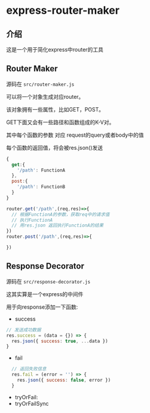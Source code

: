 # express-router-maker

## 介绍
这是一个用于简化express中router的工具

## Router Maker
源码在 `src/router-maker.js`

可以将一个对象生成对应router。

该对象拥有一些属性，比如GET，POST。

GET下面又会有一些路径和函数组成的K-V对。

其中每个函数的参数 对应 request的query或者body中的值

每个函数的返回值，将会被res.json()发送

```js
{
  get:{
    '/path': FunctionA
  },
  post:{
    '/path': FunctionB
  }
}
```
```js
router.get('/path',(req,res)=>{
  // 根据FunctionA的参数，获取req中的请求值
  // 执行FunctionA
  // 用res.json 返回执行FunctionA的结果
})
router.post('/path',(req,res)=>{

})

```

## Response Decorator
源码在 `src/response-decorator.js`

这其实算是一个express的中间件

用于向response添加一下函数:
+ success

```js
// 发送成功数据
res.success = (data = {}) => {
  res.json({ success: true, ...data })
}
```

+ fail
```js
  // 返回失败信息
  res.fail = (error = '') => {
    res.json({ success: false, error })
  }
```  

+ tryOrFail:
+ tryOrFailSync

